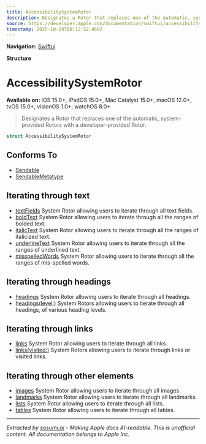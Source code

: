 ```yaml
---
title: AccessibilitySystemRotor
description: Designates a Rotor that replaces one of the automatic, system-provided Rotors with a developer-provided Rotor.
source: https://developer.apple.com/documentation/swiftui/accessibilitysystemrotor
timestamp: 2025-10-29T00:12:52.459Z
---
```


**Navigation:** [Swiftui](/documentation/swiftui)

**Structure**

# AccessibilitySystemRotor

**Available on:** iOS 15.0+, iPadOS 15.0+, Mac Catalyst 15.0+, macOS 12.0+, tvOS 15.0+, visionOS 1.0+, watchOS 8.0+

> Designates a Rotor that replaces one of the automatic, system-provided Rotors with a developer-provided Rotor.

```swift
struct AccessibilitySystemRotor
```

## Conforms To

- [Sendable](/documentation/Swift/Sendable)
- [SendableMetatype](/documentation/Swift/SendableMetatype)

## Iterating through text

- [textFields](/documentation/swiftui/accessibilitysystemrotor/textfields) System Rotor allowing users to iterate through all text fields.
- [boldText](/documentation/swiftui/accessibilitysystemrotor/boldtext) System Rotor allowing users to iterate through all the ranges of bolded text.
- [italicText](/documentation/swiftui/accessibilitysystemrotor/italictext) System Rotor allowing users to iterate through all the ranges of italicized text.
- [underlineText](/documentation/swiftui/accessibilitysystemrotor/underlinetext) System Rotor allowing users to iterate through all the ranges of underlined text.
- [misspelledWords](/documentation/swiftui/accessibilitysystemrotor/misspelledwords) System Rotor allowing users to iterate through all the ranges of mis-spelled words.

## Iterating through headings

- [headings](/documentation/swiftui/accessibilitysystemrotor/headings) System Rotor allowing users to iterate through all headings.
- [headings(level:)](/documentation/swiftui/accessibilitysystemrotor/headings(level:)) System Rotors allowing users to iterate through all headings, of various heading levels.

## Iterating through links

- [links](/documentation/swiftui/accessibilitysystemrotor/links) System Rotor allowing users to iterate through all links.
- [links(visited:)](/documentation/swiftui/accessibilitysystemrotor/links(visited:)) System Rotors allowing users to iterate through links or visited links.

## Iterating through other elements

- [images](/documentation/swiftui/accessibilitysystemrotor/images) System Rotor allowing users to iterate through all images.
- [landmarks](/documentation/swiftui/accessibilitysystemrotor/landmarks) System Rotor allowing users to iterate through all landmarks.
- [lists](/documentation/swiftui/accessibilitysystemrotor/lists) System Rotor allowing users to iterate through all lists.
- [tables](/documentation/swiftui/accessibilitysystemrotor/tables) System Rotor allowing users to iterate through all tables.

---

*Extracted by [sosumi.ai](https://sosumi.ai) - Making Apple docs AI-readable.*
*This is unofficial content. All documentation belongs to Apple Inc.*
